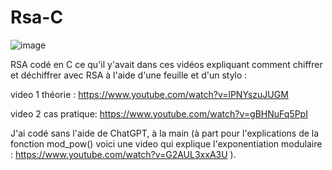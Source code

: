 # Rsa-C

![image](https://github.com/CatharsisCoding/Rsa-C/assets/97361977/0bad245f-f127-4ab9-a490-ab022129f4cb)


RSA codé en C ce qu'il y'avait dans ces vidéos expliquant comment chiffrer et déchiffrer avec RSA à l'aide d'une feuille et d'un stylo : 

video 1 théorie : https://www.youtube.com/watch?v=lPNYszuJUGM

video 2 cas pratique: https://www.youtube.com/watch?v=gBHNuFq5PpI

J'ai codé sans l'aide de ChatGPT, à la main (à part pour l'explications de la fonction mod_pow() voici une video qui explique l'exponentiation modulaire : https://www.youtube.com/watch?v=G2AUL3xxA3U ).
